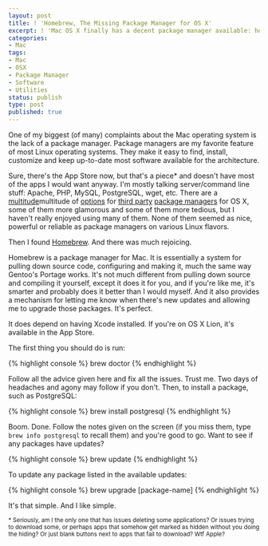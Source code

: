 ```yaml
---
layout: post
title: ! 'Homebrew, The Missing Package Manager for OS X'
excerpt: ! 'Mac OS X finally has a decent package manager available: homebrew'
categories:
- Mac
tags:
- Mac
- OSX
- Package Manager
- Software
- Utilities
status: publish
type: post
published: true
---
```

One of my biggest (of many) complaints about the Mac operating system is the lack of a package manager. Package
managers are my favorite feature of most Linux operating systems. They make it easy to find, install, customize and
keep up-to-date most software available for the architecture.

Sure, there's the App Store now, but that's a piece* and doesn't have most of the apps I would want anyway. I'm mostly
talking server/command line stuff: Apache, PHP, MySQL, PostgreSQL, wget, etc. There are a
[multitude](http://www.macports.org/)multitude</a> of [options](http://www.finkproject.org/) for
[third party](http://www.netbsd.org/docs/software/packages.html)
[package managers](http://www.gentoo.org/proj/en/gentoo-alt/bsd/index.xml) for OS X, some of them more glamorous and
some of them more tedious, but I haven't really enjoyed using many of them. None of them seemed as nice, powerful or
reliable as package managers on various Linux flavors.

Then I found [Homebrew](http://mxcl.github.com/homebrew/). And there was much rejoicing.

Homebrew is a package manager for Mac. It is essentially a system for pulling down source code, configuring and making
it, much the same way Gentoo's Portage works. It's not much different from pulling down source and compiling it
yourself, except it does it for you, and if you're like me, it's smarter and probably does it better than I would
myself. And it also provides a mechanism for letting me know when there's new updates and allowing me to upgrade
those packages. It's perfect.

It does depend on having Xcode installed. If you're on OS X Lion, it's available in the App Store.

The first thing you should do is run:

{% highlight console %}
brew doctor
{% endhighlight %}

Follow all the advice given here and fix all the issues. Trust me. Two days of headaches and agony may follow if you
don't. Then, to install a package, such as PostgreSQL:

{% highlight console %}
brew install postgresql
{% endhighlight %}

Boom. Done. Follow the notes given on the screen (if you miss them, type <code>brew info postgresql</code> to recall them) and you're good to go. Want to see if any packages have updates?

{% highlight console %}
brew update
{% endhighlight %}

To update any package listed in the available updates:

{% highlight console %}
brew upgrade [package-name]
{% endhighlight %}

It's that simple. And I like simple.

<sub>* Seriously, am I the only one that has issues deleting some applications? Or issues trying to download some, or
perhaps apps that somehow get marked as hidden without you doing the hiding? Or just blank buttons next to apps that
fail to download? Wtf Apple?</sub>
